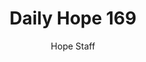 ---
image: /assets/img/daily-hope-default-artwork.png
title: Daily Hope 169
number: 169
categories:
  - Daily Hope
author: Hope Staff
notes: Daily Hope 169
embed: >-
  <iframe style="border-radius:12px" src="https://open.spotify.com/embed/episode/0auZUOlrn8ZNKgYpVYxb9h?utm_source=generator" width="100%" height="152" frameBorder="0" allowfullscreen="" allow="autoplay; clipboard-write; encrypted-media; fullscreen; picture-in-picture" loading="lazy"></iframe>
---